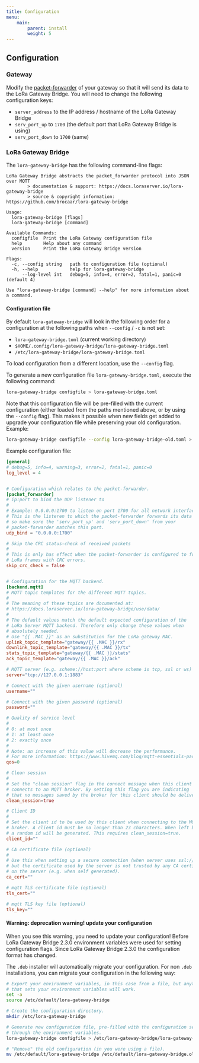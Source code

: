 ```yaml
---
title: Configuration
menu:
    main:
        parent: install
        weight: 5
---
```


## Configuration

### Gateway

Modify the [packet-forwarder](https://github.com/lora-net/packet_forwarder)
of your gateway so that it will send its data to the LoRa Gateway Bridge.
You will need to change the following configuration keys:

* `server_address` to the IP address / hostname of the LoRa Gateway Bridge
* `serv_port_up` to `1700` (the default port that LoRa Gateway Bridge is using)
* `serv_port_down` to `1700` (same)

### LoRa Gateway Bridge

The `lora-gateway-bridge` has the following command-line flags:

```text
LoRa Gateway Bridge abstracts the packet_forwarder protocol into JSON over MQTT
        > documentation & support: https://docs.loraserver.io/lora-gateway-bridge
        > source & copyright information: https://github.com/brocaar/lora-gateway-bridge

Usage:
  lora-gateway-bridge [flags]
  lora-gateway-bridge [command]

Available Commands:
  configfile  Print the LoRa Gateway configuration file
  help        Help about any command
  version     Print the LoRa Gateway Bridge version

Flags:
  -c, --config string   path to configuration file (optional)
  -h, --help            help for lora-gateway-bridge
      --log-level int   debug=5, info=4, error=2, fatal=1, panic=0 (default 4)

Use "lora-gateway-bridge [command] --help" for more information about a command.
```

#### Configuration file

By default `lora-gateway-bridge` will look in the following order for a
configuration at the following paths when `--config` / `-c` is not set:

* `lora-gateway-bridge.toml` (current working directory)
* `$HOME/.config/lora-gateway-bridge/lora-gateway-bridge.toml`
* `/etc/lora-gateway-bridge/lora-gateway-bridge.toml`

To load configuration from a different location, use the `--config` flag.

To generate a new configuration file `lora-gateway-bridge.toml`, execute the following command:

```bash
lora-gateway-bridge configfile > lora-gateway-bridge.toml
```

Note that this configuration file will be pre-filled with the current configuration
(either loaded from the paths mentioned above, or by using the `--config` flag).
This makes it possible when new fields get added to upgrade your configuration file
while preserving your old configuration. Example:

```bash
lora-gateway-bridge configfile --config lora-gateway-bridge-old.toml > lora-gateway-bridge-new.toml
```

Example configuration file:

```toml
[general]
# debug=5, info=4, warning=3, error=2, fatal=1, panic=0
log_level = 4


# Configuration which relates to the packet-forwarder.
[packet_forwarder]
# ip:port to bind the UDP listener to
#
# Example: 0.0.0.0:1700 to listen on port 1700 for all network interfaces.
# This is the listeren to which the packet-forwarder forwards its data
# so make sure the 'serv_port_up' and 'serv_port_down' from your
# packet-forwarder matches this port.
udp_bind = "0.0.0.0:1700"

# Skip the CRC status-check of received packets
#
# This is only has effect when the packet-forwarder is configured to forward
# LoRa frames with CRC errors.
skip_crc_check = false


# Configuration for the MQTT backend.
[backend.mqtt]
# MQTT topic templates for the different MQTT topics.
#
# The meaning of these topics are documented at:
# https://docs.loraserver.io/lora-gateway-bridge/use/data/
#
# The default values match the default expected configuration of the
# LoRa Server MQTT backend. Therefore only change these values when
# absolutely needed.
# Use "{{ .MAC }}" as an substitution for the LoRa gateway MAC.
uplink_topic_template="gateway/{{ .MAC }}/rx"
downlink_topic_template="gateway/{{ .MAC }}/tx"
stats_topic_template="gateway/{{ .MAC }}/stats"
ack_topic_template="gateway/{{ .MAC }}/ack"

# MQTT server (e.g. scheme://host:port where scheme is tcp, ssl or ws)
server="tcp://127.0.0.1:1883"

# Connect with the given username (optional)
username=""

# Connect with the given password (optional)
password=""

# Quality of service level
#
# 0: at most once
# 1: at least once
# 2: exactly once
#
# Note: an increase of this value will decrease the performance.
# For more information: https://www.hivemq.com/blog/mqtt-essentials-part-6-mqtt-quality-of-service-levels
qos=0

# Clean session
#
# Set the "clean session" flag in the connect message when this client
# connects to an MQTT broker. By setting this flag you are indicating
# that no messages saved by the broker for this client should be delivered.
clean_session=true

# Client ID
#
# Set the client id to be used by this client when connecting to the MQTT
# broker. A client id must be no longer than 23 characters. When left blank,
# a random id will be generated. This requires clean_session=true.
client_id=""

# CA certificate file (optional)
#
# Use this when setting up a secure connection (when server uses ssl://...)
# but the certificate used by the server is not trusted by any CA certificate
# on the server (e.g. when self generated).
ca_cert=""

# mqtt TLS certificate file (optional)
tls_cert=""

# mqtt TLS key file (optional)
tls_key=""
```

#### Warning: deprecation warning! update your configuration

When you see this warning, you need to update your configuration!
Before LoRa Gateway Bridge 2.3.0 environment variables were used for setting
configuration flags. Since LoRa Gateway Bridge 2.3.0 the configuration format
has changed.

The `.deb` installer will automatically migrate your configuration. For non
`.deb` installations, you can migrate your configuration in the following way:

```bash
# Export your environment variables, in this case from a file, but anything
# that sets your environment variables will work.
set -a
source /etc/default/lora-gateway-bridge

# Create the configuration directory.
mkdir /etc/lora-gateway-bridge

# Generate new configuration file, pre-filled with the configuration set
# through the environment variables.
lora-gateway-bridge configfile > /etc/lora-gateway-bridge/lora-gateway-bridge.toml

# "Remove" the old configuration (in you were using a file).
mv /etc/default/lora-gateway-bridge /etc/default/lora-gateway-bridge.old
```
